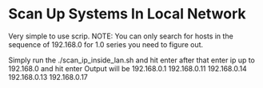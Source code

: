 # Scan Up Systems In Local Network
Very simple to use scrip.
NOTE: You can only search for hosts in the sequence of 192.168.0 for 1.0 series you need to figure out.

Simply run the 
./scan_ip_inside_lan.sh and hit enter
after that enter ip up to 192.168.0 and hit enter
Output will be
192.168.0.1
192.168.0.11
192.168.0.14
192.168.0.13
192.168.0.17

